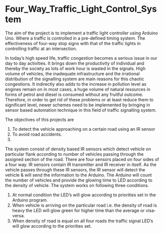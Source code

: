 # Four_Way_Traffic_Light_Control_System
The aim of the project is to implement a traffic light controller using Arduino Uno. Where a traffic is controlled in a pre-defined timing system. The effectiveness of four-way stop signs with that of the traffic lights in controlling traffic at an intersection.

In today’s high speed life, traffic congestion becomes a serious issue in our day to day activities. It brings down the productivity of individual and thereby the society as lots of work hour is wasted in the signals. High volume of vehicles, the inadequate infrastructure and the irrational distribution of the signalling system are main reasons for this chaotic congestions. It indirectly also adds to the increase in pollution level as engines remain on in most cases, a huge volume of natural resources in forms of petrol and diesel is consumed without any fruitful outcome. Therefore, in order to get rid of these problems or at least reduce them to significant level, newer schemes need to be   implemented by bringing in sensor based automation technique in this field of traffic signalling system.

The objectives of this projects are 
1) To detect the vehicle approaching on a certain road using an IR sensor
2) To avoid road accidents.
3) 
The system consist of density based IR sensors which detect vehicle on particular flank according to number of vehicles passing through the assigned section of the road. There are four sensors placed on four sides of a four way. IR sensors contain IR transmitter and IR receiver in itself. As the vehicle passes through these IR sensors, the  IR  sensor  will  detect  the  vehicle  &  will  send  the information  to  the  Arduino. The Arduino will count the number of vehicles and provide the glowing time to LED according to the density of vehicle.
The system works on following three conditions.

1.	At normal condition the LED’s will glow according to priorities set in the Arduino program.
2.	When vehicle is arriving on the particular road i.e. the density of road is heavy the LED will glow green for higher time than the average or visa-versa.
3.	When density of road is equal on all four roads the traffic signal LED’s will glow according to the priorities set.

